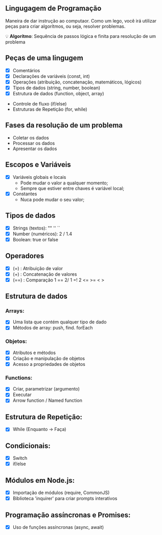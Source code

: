 ## Lingugagem de Programação

Maneira de dar instrução ao computaor.
Como um lego, você irá utilizar peças para criar algorítmos, ou seja, resolver problemas.

💡 **Algorítmo**: Sequência de passos lógica e finita para resolução de um problema

## Peças de uma lingugem

- [x] Comentários
- [x] Declarações de variáveis (const, int)
- [x] Operações (atribuição, concatenação, matemáticos, lógicos)
- [x] Tipos de dados (string, number, boolean)
- [x] Estrutura de dados (function, object, array)
- Controle de fluxo (if/else)
- Estruturas de Repetição (for, while)

## Fases da resolução de um problema

- Coletar os dados
- Processar os dados
- Apresentar os dados

## Escopos e Variáveis

- [x] Variáveis globais e locais
  - Pode mudar o valor a qualquer momento;
  - Sempre que estiver entre chaves é variável local;
- [x] Constantes
  - Nuca pode mudar o seu valor;

## Tipos de dados

- [x] Strings (textos): "" '' ``
- [x] Number (numéricos): 2 / 1.4
- [x] Boolean: true or false

## Operadores

- [x] (=) : Atribuição de valor
- [x] (+) : Concatenação de valores
- [x] (==) : Comparação 1 == 2/ 1 =! 2 <= >= < >

## Estrutura de dados

### Arrays:

- [x] Uma lista que contém qualquer tipo de dado
- [x] Métodos de array: push, find. forEach

### Objetos:

- [x] Atributos e métodos
- [x] Criação e manipulação de objetos
- [x] Acesso a propriedades de objetos

### Functions:

- [x] Criar, parametrizar (argumento)
- [x] Executar
- [x] Arrow function / Named function

## Estrutura de Repetição:

- [x] While (Enquanto -> Faça)

## Condicionais:

- [x] Switch
- [x] if/else

## Módulos em Node.js:

- [x] Importação de módulos (require, CommonJS)
- [x] Biblioteca 'inquirer' para criar prompts interativos

## Programação assíncronas e Promises:

- [x] Uso de funções assíncronas (async, await)
